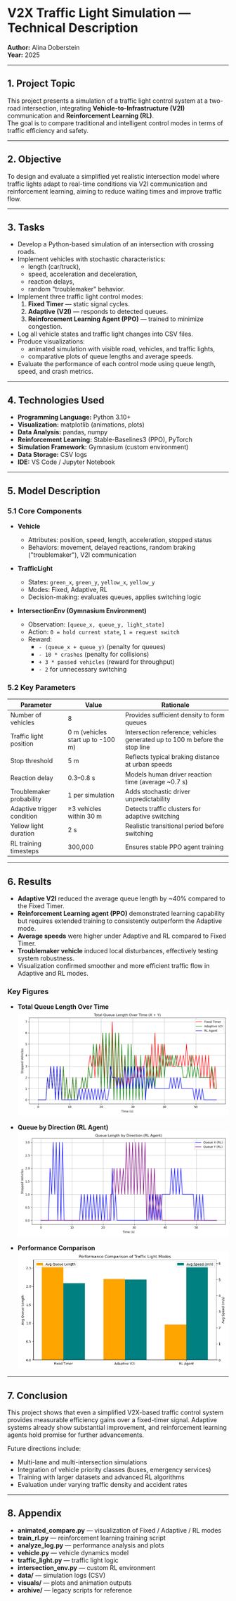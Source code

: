 # V2X Traffic Light Simulation — Technical Description

**Author:** Alina Doberstein  
**Year:** 2025  

---

## 1. Project Topic

This project presents a simulation of a traffic light control system at a two-road intersection, integrating **Vehicle-to-Infrastructure (V2I)** communication and **Reinforcement Learning (RL)**.  
The goal is to compare traditional and intelligent control modes in terms of traffic efficiency and safety.

---

## 2. Objective

To design and evaluate a simplified yet realistic intersection model where traffic lights adapt to real-time conditions via V2I communication and reinforcement learning, aiming to reduce waiting times and improve traffic flow.

---

## 3. Tasks

- Develop a Python-based simulation of an intersection with crossing roads.  
- Implement vehicles with stochastic characteristics:  
  - length (car/truck),  
  - speed, acceleration and deceleration,  
  - reaction delays,  
  - random "troublemaker" behavior.  
- Implement three traffic light control modes:  
  1. **Fixed Timer** — static signal cycles.  
  2. **Adaptive (V2I)** — responds to detected queues.  
  3. **Reinforcement Learning Agent (PPO)** — trained to minimize congestion.  
- Log all vehicle states and traffic light changes into CSV files.  
- Produce visualizations:  
  - animated simulation with visible road, vehicles, and traffic lights,  
  - comparative plots of queue lengths and average speeds.  
- Evaluate the performance of each control mode using queue length, speed, and crash metrics.

---

## 4. Technologies Used

- **Programming Language:** Python 3.10+  
- **Visualization:** matplotlib (animations, plots)  
- **Data Analysis:** pandas, numpy  
- **Reinforcement Learning:** Stable-Baselines3 (PPO), PyTorch  
- **Simulation Framework:** Gymnasium (custom environment)  
- **Data Storage:** CSV logs  
- **IDE:** VS Code / Jupyter Notebook  

---

## 5. Model Description

### 5.1 Core Components

- **Vehicle**
  - Attributes: position, speed, length, acceleration, stopped status  
  - Behaviors: movement, delayed reactions, random braking ("troublemaker"), V2I communication  

- **TrafficLight**
  - States: `green_x`, `green_y`, `yellow_x`, `yellow_y`  
  - Modes: Fixed, Adaptive, RL  
  - Decision-making: evaluates queues, applies switching logic  

- **IntersectionEnv (Gymnasium Environment)**
  - Observation: `[queue_x, queue_y, light_state]`  
  - Action: `0 = hold current state`, `1 = request switch`  
  - Reward:  
    - `- (queue_x + queue_y)` (penalty for queues)  
    - `- 10 * crashes` (penalty for collisions)  
    - `+ 3 * passed vehicles` (reward for throughput)  
    - `- 2` for unnecessary switching  

### 5.2 Key Parameters

| Parameter                  | Value                   | Rationale                                                       |
| -------------------------- | ----------------------- | --------------------------------------------------------------- |
| Number of vehicles         | 8                       | Provides sufficient density to form queues                      |
| Traffic light position     | 0 m (vehicles start up to -100 m) | Intersection reference; vehicles generated up to 100 m before the stop line |
| Stop threshold             | 5 m                     | Reflects typical braking distance at urban speeds               |
| Reaction delay             | 0.3–0.8 s               | Models human driver reaction time (average ~0.7 s)              |
| Troublemaker probability   | 1 per simulation        | Adds stochastic driver unpredictability                         |
| Adaptive trigger condition | ≥3 vehicles within 30 m | Detects traffic clusters for adaptive switching                 |
| Yellow light duration      | 2 s                     | Realistic transitional period before switching                  |
| RL training timesteps      | 300,000                 | Ensures stable PPO agent training                              |

---

## 6. Results

- **Adaptive V2I** reduced the average queue length by ~40% compared to the Fixed Timer.  
- **Reinforcement Learning agent (PPO)** demonstrated learning capability but requires extended training to consistently outperform the Adaptive mode.  
- **Average speeds** were higher under Adaptive and RL compared to Fixed Timer.  
- **Troublemaker vehicle** induced local disturbances, effectively testing system robustness.  
- Visualization confirmed smoother and more efficient traffic flow in Adaptive and RL modes.  

### Key Figures

- **Total Queue Length Over Time**  
  ![Queue Total](visuals/queue_total_comparison.png)

- **Queue by Direction (RL Agent)**  
  ![Queue RL](visuals/queue_rl_by_direction.png)

- **Performance Comparison**  
  ![Performance](visuals/performance_comparison_intersection.png)

---

## 7. Conclusion

This project shows that even a simplified V2X-based traffic control system provides measurable efficiency gains over a fixed-timer signal. Adaptive systems already show substantial improvement, and reinforcement learning agents hold promise for further advancements.

Future directions include:  
- Multi-lane and multi-intersection simulations  
- Integration of vehicle priority classes (buses, emergency services)  
- Training with larger datasets and advanced RL algorithms  
- Evaluation under varying traffic density and accident rates  

---

## 8. Appendix

- **animated_compare.py** — visualization of Fixed / Adaptive / RL modes  
- **train_rl.py** — reinforcement learning training script  
- **analyze_log.py** — performance analysis and plots  
- **vehicle.py** — vehicle dynamics model  
- **traffic_light.py** — traffic light logic  
- **intersection_env.py** — custom RL environment  
- **data/** — simulation logs (CSV)  
- **visuals/** — plots and animation outputs  
- **archive/** — legacy scripts for reference
